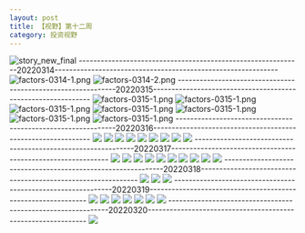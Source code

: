 ```yaml
---
layout: post
title: 【视野】第十二周
category: 投资视野
---
```

![story_new_final](http://rh8cub8wq.hd-bkt.clouddn.com/img/story_new_final_0322.png)
-------------------------------------------------------------20220314-------------------------------------------------------------
![factors-0314-1.png](http://rh8cub8wq.hd-bkt.clouddn.com/img/factors-0314-1.png)
![factors-0314-2.png](http://rh8cub8wq.hd-bkt.clouddn.com/img/factors-0314-2.png)
-------------------------------------------------------------20220315-------------------------------------------------------------
![factors-0315-1.png](http://rh8cub8wq.hd-bkt.clouddn.com/img/factors-0315-1.png)
![factors-0315-1.png](http://rh8cub8wq.hd-bkt.clouddn.com/img/factors-0315-2.png)
![factors-0315-1.png](http://rh8cub8wq.hd-bkt.clouddn.com/img/factors-0315-3.png)
![factors-0315-1.png](http://rh8cub8wq.hd-bkt.clouddn.com/img/factors-0315-4.png)
![factors-0315-1.png](http://rh8cub8wq.hd-bkt.clouddn.com/img/factors-0315-5.PNG)
![factors-0315-1.png](http://rh8cub8wq.hd-bkt.clouddn.com/img/factors-0315-6.PNG)
![factors-0315-1.png](http://rh8cub8wq.hd-bkt.clouddn.com/img/factors-0315-7.png)
-------------------------------------------------------------20220316-------------------------------------------------------------
![](http://rh8cub8wq.hd-bkt.clouddn.com/img/factors-0316-1.png)
![](http://rh8cub8wq.hd-bkt.clouddn.com/img/factors-0316-2.png)
![](http://rh8cub8wq.hd-bkt.clouddn.com/img/factors-0316-3.png)
![](http://rh8cub8wq.hd-bkt.clouddn.com/img/factors-0316-4.png)
![](http://rh8cub8wq.hd-bkt.clouddn.com/img/factors-0316-5.png)
![](http://rh8cub8wq.hd-bkt.clouddn.com/img/factors-0316-6.png)
![](http://rh8cub8wq.hd-bkt.clouddn.com/img/factors-0316-7.PNG)
![](http://rh8cub8wq.hd-bkt.clouddn.com/img/factors-0316-8.PNG)
![](http://rh8cub8wq.hd-bkt.clouddn.com/img/factors-0316-9.png)
-------------------------------------------------------------20220317-------------------------------------------------------------
![](http://rh8cub8wq.hd-bkt.clouddn.com/img/factors-0317-1.png)
![](http://rh8cub8wq.hd-bkt.clouddn.com/img/factors-0317-2.png)
![](http://rh8cub8wq.hd-bkt.clouddn.com/img/factors-0317-3.png)
![](http://rh8cub8wq.hd-bkt.clouddn.com/img/factors-0317-4.png)
![](http://rh8cub8wq.hd-bkt.clouddn.com/img/factors-0317-6.png)
![](http://rh8cub8wq.hd-bkt.clouddn.com/img/factors-0317-5.png)
![](http://rh8cub8wq.hd-bkt.clouddn.com/img/factors-0317-7.png)
![](http://rh8cub8wq.hd-bkt.clouddn.com/img/factors-0317-8.png)
![](http://rh8cub8wq.hd-bkt.clouddn.com/img/factors-0317-9.png)
![](http://rh8cub8wq.hd-bkt.clouddn.com/img/factors-0317-10.png)
-------------------------------------------------------------20220318-------------------------------------------------------------
![](http://rh8cub8wq.hd-bkt.clouddn.com/img/factors-0318-new-2.png)
![](http://rh8cub8wq.hd-bkt.clouddn.com/img/factors-0318-new-3.png)
![](http://rh8cub8wq.hd-bkt.clouddn.com/img/factors-0318-new-1.png)
-------------------------------------------------------------20220319-------------------------------------------------------------
![](http://rh8cub8wq.hd-bkt.clouddn.com/img/risk-0319-1.png)
![](http://rh8cub8wq.hd-bkt.clouddn.com/img/risk-0319-2.png)
![](http://rh8cub8wq.hd-bkt.clouddn.com/img/risk-0319-3.png)
![](http://rh8cub8wq.hd-bkt.clouddn.com/img/risk-0319-4.png)
![](http://rh8cub8wq.hd-bkt.clouddn.com/img/risk-0319-5.png)
![](http://rh8cub8wq.hd-bkt.clouddn.com/img/risk-0319-6.png)
![](http://rh8cub8wq.hd-bkt.clouddn.com/img/risk-0319-7.png)
-------------------------------------------------------------20220320-------------------------------------------------------------
![](http://rh8cub8wq.hd-bkt.clouddn.com/img/factors-0320-1.png)



  




